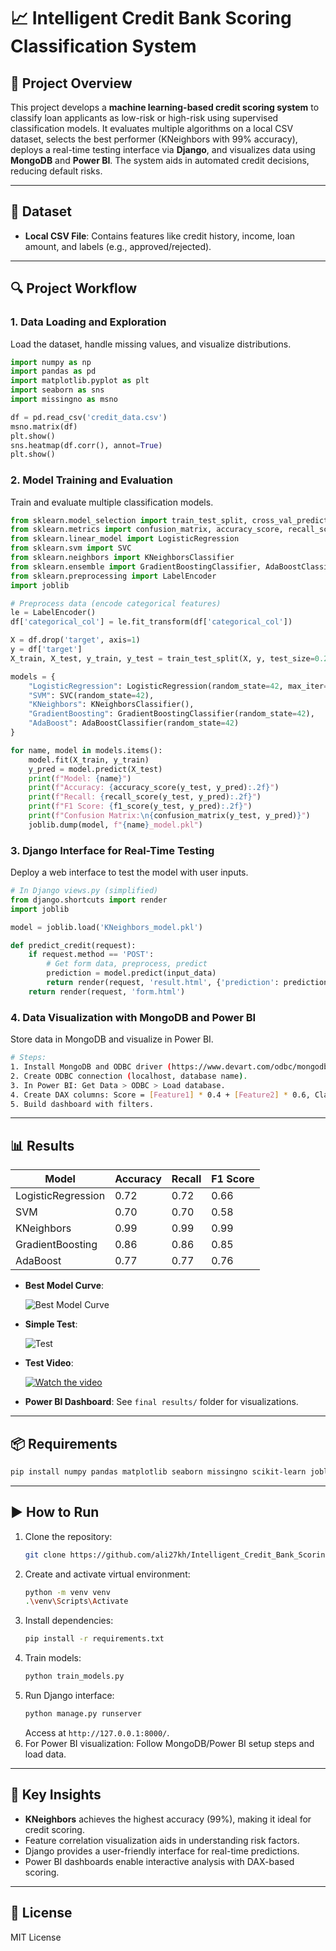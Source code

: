 # 📈 Intelligent Credit Bank Scoring Classification System

## 📌 Project Overview
This project develops a **machine learning-based credit scoring system** to classify loan applicants as low-risk or high-risk using supervised classification models. It evaluates multiple algorithms on a local CSV dataset, selects the best performer (KNeighbors with 99% accuracy), deploys a real-time testing interface via **Django**, and visualizes data using **MongoDB** and **Power BI**. The system aids in automated credit decisions, reducing default risks.

---

## 📂 Dataset
- **Local CSV File**: Contains features like credit history, income, loan amount, and labels (e.g., approved/rejected).

---

## 🔍 Project Workflow

### **1. Data Loading and Exploration**
Load the dataset, handle missing values, and visualize distributions.

```python
import numpy as np
import pandas as pd
import matplotlib.pyplot as plt
import seaborn as sns
import missingno as msno

df = pd.read_csv('credit_data.csv')
msno.matrix(df)
plt.show()
sns.heatmap(df.corr(), annot=True)
plt.show()
```

### **2. Model Training and Evaluation**
Train and evaluate multiple classification models.

```python
from sklearn.model_selection import train_test_split, cross_val_predict
from sklearn.metrics import confusion_matrix, accuracy_score, recall_score, f1_score
from sklearn.linear_model import LogisticRegression
from sklearn.svm import SVC
from sklearn.neighbors import KNeighborsClassifier
from sklearn.ensemble import GradientBoostingClassifier, AdaBoostClassifier
from sklearn.preprocessing import LabelEncoder
import joblib

# Preprocess data (encode categorical features)
le = LabelEncoder()
df['categorical_col'] = le.fit_transform(df['categorical_col'])

X = df.drop('target', axis=1)
y = df['target']
X_train, X_test, y_train, y_test = train_test_split(X, y, test_size=0.2, random_state=42)

models = {
    "LogisticRegression": LogisticRegression(random_state=42, max_iter=10000),
    "SVM": SVC(random_state=42),
    "KNeighbors": KNeighborsClassifier(),
    "GradientBoosting": GradientBoostingClassifier(random_state=42),
    "AdaBoost": AdaBoostClassifier(random_state=42)
}

for name, model in models.items():
    model.fit(X_train, y_train)
    y_pred = model.predict(X_test)
    print(f"Model: {name}")
    print(f"Accuracy: {accuracy_score(y_test, y_pred):.2f}")
    print(f"Recall: {recall_score(y_test, y_pred):.2f}")
    print(f"F1 Score: {f1_score(y_test, y_pred):.2f}")
    print(f"Confusion Matrix:\n{confusion_matrix(y_test, y_pred)}")
    joblib.dump(model, f"{name}_model.pkl")
```

### **3. Django Interface for Real-Time Testing**
Deploy a web interface to test the model with user inputs.

```python
# In Django views.py (simplified)
from django.shortcuts import render
import joblib

model = joblib.load('KNeighbors_model.pkl')

def predict_credit(request):
    if request.method == 'POST':
        # Get form data, preprocess, predict
        prediction = model.predict(input_data)
        return render(request, 'result.html', {'prediction': prediction})
    return render(request, 'form.html')
```

### **4. Data Visualization with MongoDB and Power BI**
Store data in MongoDB and visualize in Power BI.

```bash
# Steps:
1. Install MongoDB and ODBC driver (https://www.devart.com/odbc/mongodb/download.html).
2. Create ODBC connection (localhost, database name).
3. In Power BI: Get Data > ODBC > Load database.
4. Create DAX columns: Score = [Feature1] * 0.4 + [Feature2] * 0.6, Class = IF([Score] > 0.5, "Approved", "Rejected").
5. Build dashboard with filters.
```

---

## 📊 Results
| Model              | Accuracy | Recall | F1 Score |  
|--------------------|----------|--------|----------|
| LogisticRegression | 0.72     | 0.72   | 0.66     |
| SVM                | 0.70     | 0.70   | 0.58     |
| KNeighbors         | 0.99     | 0.99   | 0.99     |
| GradientBoosting   | 0.86     | 0.86   | 0.85     |
| AdaBoost           | 0.77     | 0.77   | 0.76     |

- **Best Model Curve**:

  ![Best Model Curve](curve.png)
  
- **Simple Test**:

   ![Test](test.png)
  
- **Test Video**:

  [![Watch the video](capture_interface.png)](https://github.com/user-attachments/assets/54590f7d-5078-4d1f-9e85-b611aff20bc2)
  
- **Power BI Dashboard**: See `final results/` folder for visualizations.

---

## 📦 Requirements
```bash
pip install numpy pandas matplotlib seaborn missingno scikit-learn joblib django
```

---

## ▶️ How to Run
1. Clone the repository:
   ```bash
   git clone https://github.com/ali27kh/Intelligent_Credit_Bank_Scoring_Classification_System.git
   ```
2. Create and activate virtual environment:
   ```bash
   python -m venv venv
   .\venv\Scripts\Activate
   ```
3. Install dependencies:
   ```bash
   pip install -r requirements.txt
   ```
4. Train models:
   ```bash
   python train_models.py
   ```
5. Run Django interface:
   ```bash
   python manage.py runserver
   ```
   Access at `http://127.0.0.1:8000/`.
6. For Power BI visualization: Follow MongoDB/Power BI setup steps and load data.

---

## 📌 Key Insights
- **KNeighbors** achieves the highest accuracy (99%), making it ideal for credit scoring.
- Feature correlation visualization aids in understanding risk factors.
- Django provides a user-friendly interface for real-time predictions.
- Power BI dashboards enable interactive analysis with DAX-based scoring.

---

## 📜 License
MIT License

